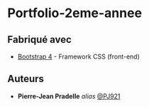 # Portfolio-2eme-annee


## Fabriqué avec

* [Bootstrap 4](https://getbootstrap.com/docs/4.0/layout/overview/) - Framework CSS (front-end)

## Auteurs

* **Pierre-Jean Pradelle** _alias_ [@PJ921](https://github.com/PJ921)